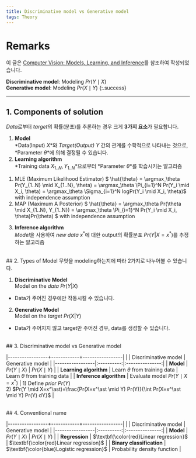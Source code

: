 ```yaml
---
title: Discriminative model vs Generative model
tags: Theory
---
```


# Remarks
이 글은 [Computer Vision: Models, Learning, and Inference](http://www.computervisionmodels.com/)를 참조하여 작성되었습니다.

**Discriminative model**: Modeling $Pr(Y \mid X)$ <br>**Generative model**: Modeling $Pr(X \mid Y)$
{:.success}

<!--more-->

---

## 1. Components of solution
*Data*로부터 *target*의 확률(분포)를 추론하는 경우 크게 **3가지 요소**가 필요합니다. <br>

1. **Model** <br>
*Data(Input) $X$*와 *Target(Output) $Y$* 간의 관계를 수학적으로 나타내는 것으로, *Parameter $\theta$*에 의해 결정될 수 있습니다.
2. **Learning algorithm** <br>
*Training data $X_{1..N}, Y_{1..N}$*으로부터 *Parameter $\theta$*를 학습시키는 알고리즘 <br>
1) MLE (Maximum Likelihood Estimator)
$ \hat{\theta} = \argmax_\theta Pr(Y_{1..N} \mid X_{1..N}, \theta) = \argmax_\theta \Pi_{i=1}^N Pr(Y_i \mid X_i, \theta) = \argmax_\theta \Sigma_{i=1}^N logPr(Y_i \mid X_i, \theta)$ with independence assumption
2) MAP (Maximum A Posterior)
$ \hat{\theta} = \argmax_\theta Pr(\theta \mid X_{1..N}, Y_{1..N}) = \argmax_\theta \Pi_{i=1}^N Pr(Y_i \mid X_i, \theta)Pr(\theta) $ with independence assumption
3. **Inference algorithm** <br>
*Model*을 사용하여 *new data* $x^\ast$에 대한 output의 확률분포 $Pr(Y|X=x^\ast)$를 추정하는 알고리즘

<br>
## 2. Types of Model
무엇을 modeling하는지에 따라 2가지로 나누어볼 수 있습니다. <br>

1. **Discriminative Model** <br>
Model on the *data* $Pr(Y|X)$ <br>
- Data가 주어진 경우에만 작동시킬 수 있습니다.
2. **Generative Model** <br>
Model on the *target* $Pr(X|Y)$ <br>
- Data가 주어지지 않고 target만 주어진 경우, data를 생성할 수 있습니다.

<br>
## 3. Discriminative model vs Generative model

|-----------------+------------+-----------------|
|                 | Discriminative model | Generative model  |
|-----------------|:----------:|:---------------:|
| **Model**           | $Pr(Y \mid X)$ | $Pr(X \mid Y)$      |
| **Learning algorithm**  | Learn $\theta$ from training data | Learn $\theta$ from training data |
| **Inference algorithm**  | Evaluate model $Pr(Y \mid X=x^\ast)$         | 1) Define *prior* $Pr(Y)$ <br> 2) $Pr(Y \mid X=x^\ast)=\frac{Pr(X=x^\ast \mid Y) Pr(Y)}{\int Pr(X=x^\ast \mid Y) Pr(Y) dY}$  |

<br>
## 4. Conventional name

|-----------------+------------+-----------------|
|                 | Discriminative model | Generative model  |
|-----------------|:----------:|:---------------:|
| **Model**           | $Pr(Y \mid X)$ | $Pr(X \mid Y)$      |
| **Regression**      | $\textbf{\color{red}Linear regression}$ | $\textbf{\color{red}Linear regression}$ |
| **Binary classification**      | $\textbf{\color{blue}Logistic regression}$ | Probability density function |
